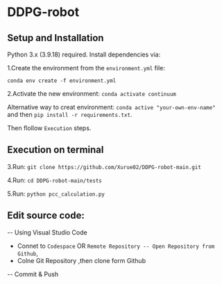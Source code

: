# DDPG-robot
## Setup and Installation

Python 3.x (3.9.18) required. Install dependencies via:

1.Create the environment from the `environment.yml` file:

`conda env create -f environment.yml`

2.Activate the new environment: `conda activate continuum` 

Alternative way to creat environment: `conda active "your-own-env-name"` and then `pip install -r requirements.txt`.

Then flollow `Execution` steps.

## Execution on terminal

3.Run: `git clone https://github.com/Xurue02/DDPG-robot-main.git`

4.Run: `cd DDPG-robot-main/tests`
   
5.Run: `python pcc_calculation.py`


## Edit source code:

-- Using Visual Studio Code
- Connet to `Codespace` OR `Remote Repository -- Open Repository from Github`,
- Colne Git Repository ,then clone form Github

-- Commit & Push


